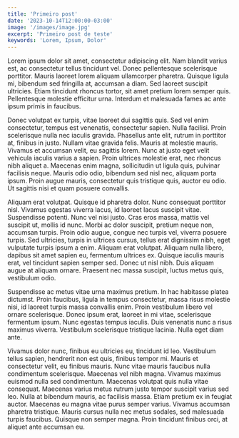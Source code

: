 ```yaml
---
title: 'Primeiro post'
date: '2023-10-14T12:00:00-03:00'
image: '/images/image.jpg'
excerpt: 'Primeiro post de teste'
keywords: 'Lorem, Ipsum, Dolor'
---
```


Lorem ipsum dolor sit amet, consectetur adipiscing elit. Nam blandit varius est, ac consectetur tellus tincidunt vel. Donec pellentesque scelerisque porttitor. Mauris laoreet lorem aliquam ullamcorper pharetra. Quisque ligula mi, bibendum sed fringilla at, accumsan a diam. Sed laoreet suscipit ultricies. Etiam tincidunt rhoncus tortor, sit amet pretium lorem semper quis. Pellentesque molestie efficitur urna. Interdum et malesuada fames ac ante ipsum primis in faucibus.

Donec volutpat ex turpis, vitae laoreet dui sagittis quis. Sed vel enim consectetur, tempus est venenatis, consectetur sapien. Nulla facilisi. Proin scelerisque nulla nec iaculis gravida. Phasellus ante elit, rutrum in porttitor at, finibus in justo. Nullam vitae gravida felis. Mauris at molestie mauris. Vivamus et accumsan velit, eu sagittis lorem. Nunc at justo eget velit vehicula iaculis varius a sapien. Proin ultrices molestie erat, nec rhoncus nibh aliquet a. Maecenas enim magna, sollicitudin ut ligula quis, pulvinar facilisis neque. Mauris odio odio, bibendum sed nisl nec, aliquam porta ipsum. Proin augue mauris, consectetur quis tristique quis, auctor eu odio. Ut sagittis nisi et quam posuere convallis.

Aliquam erat volutpat. Quisque id pharetra dolor. Nunc consequat porttitor nisl. Vivamus egestas viverra lacus, id laoreet lacus suscipit vitae. Suspendisse potenti. Nunc vel nisi justo. Cras eros massa, mattis vel suscipit ut, mollis id nunc. Morbi ac dolor suscipit, pretium neque non, accumsan turpis. Proin odio augue, congue nec turpis vel, viverra posuere turpis. Sed ultricies, turpis in ultrices cursus, tellus erat dignissim nibh, eget vulputate turpis ipsum a enim. Aliquam erat volutpat. Aliquam nulla libero, dapibus sit amet sapien eu, fermentum ultrices ex. Quisque iaculis mauris erat, vel tincidunt sapien semper sed. Donec ut nisl nibh. Duis aliquam augue at aliquam ornare. Praesent nec massa suscipit, luctus metus quis, vestibulum odio.

Suspendisse ac metus vitae urna maximus pretium. In hac habitasse platea dictumst. Proin faucibus, ligula in tempus consectetur, massa risus molestie nisi, id laoreet turpis massa convallis enim. Proin vestibulum libero vel ornare scelerisque. Donec ipsum erat, laoreet in mi vitae, scelerisque fermentum ipsum. Nunc egestas tempus iaculis. Duis venenatis nunc a risus maximus viverra. Vestibulum scelerisque tristique lacinia. Nulla eget diam ante.

Vivamus dolor nunc, finibus eu ultricies eu, tincidunt id leo. Vestibulum tellus sapien, hendrerit non est quis, finibus tempor mi. Mauris et consectetur velit, eu finibus mauris. Nunc vitae mauris faucibus nulla condimentum scelerisque. Maecenas vel nibh magna. Vivamus maximus euismod nulla sed condimentum. Maecenas volutpat quis nulla vitae consequat. Maecenas varius metus rutrum justo tempor suscipit varius sed leo. Nulla at bibendum mauris, ac facilisis massa. Etiam pretium ex in feugiat auctor. Maecenas eu magna vitae purus semper varius. Vivamus accumsan pharetra tristique. Mauris cursus nulla nec metus sodales, sed malesuada turpis faucibus. Quisque non semper magna. Proin tincidunt finibus orci, at aliquet ante accumsan eu.

